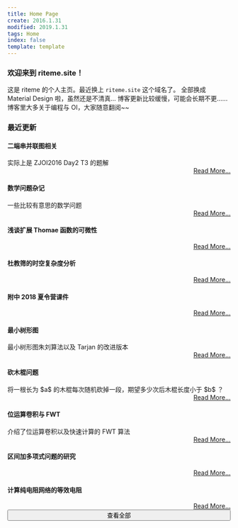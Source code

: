 ```yaml
---
title: Home Page
create: 2016.1.31
modified: 2019.1.31
tags: Home
index: false
template: template
---
```


### 欢迎来到 riteme.site！
这是 riteme 的个人主页。最近换上 `riteme.site` 这个域名了。
全部换成 Material Design 啦，虽然还是不清真...
博客更新比较缓慢，可能会长期不更......
博客里大多关于编程与 OI，大家随意翻阅~~

### 最近更新
<div class="mdl-card mdl-shadow--4dp" style="width: 100%"><div class="mdl-card__title"><h4 class="mdl-card__title-text">二端串并联图相关</h4></div><div class="mdl-card__supporting-text">实际上是 ZJOI2016 Day2 T3 的题解</div><div class="mdl-card__actions mdl-card--border" style="text-align: right"><a class="mdl-button mdl-button--colored mdl-js-button mdl-js-ripple-effect" href="blog/2019-1-30/series-parallel.html">Read More...</a></div></div>
<div class="mdl-card mdl-shadow--4dp" style="width: 100%"><div class="mdl-card__title"><h4 class="mdl-card__title-text">数学问题杂记</h4></div><div class="mdl-card__supporting-text">一些比较有意思的数学问题</div><div class="mdl-card__actions mdl-card--border" style="text-align: right"><a class="mdl-button mdl-button--colored mdl-js-button mdl-js-ripple-effect" href="blog/2017-12-16/math-problems.html">Read More...</a></div></div>
<div class="mdl-card mdl-shadow--4dp" style="width: 100%"><div class="mdl-card__title"><h4 class="mdl-card__title-text">浅谈扩展 Thomae 函数的可微性</h4></div><div class="mdl-card__supporting-text"></div><div class="mdl-card__actions mdl-card--border" style="text-align: right"><a class="mdl-button mdl-button--colored mdl-js-button mdl-js-ripple-effect" href="blog/2018-11-24/thomae-function.html">Read More...</a></div></div>
<div class="mdl-card mdl-shadow--4dp" style="width: 100%"><div class="mdl-card__title"><h4 class="mdl-card__title-text">杜教筛的时空复杂度分析</h4></div><div class="mdl-card__supporting-text"></div><div class="mdl-card__actions mdl-card--border" style="text-align: right"><a class="mdl-button mdl-button--colored mdl-js-button mdl-js-ripple-effect" href="blog/2018-9-11/time-space-complexity-dyh-algo.html">Read More...</a></div></div>
<div class="mdl-card mdl-shadow--4dp" style="width: 100%"><div class="mdl-card__title"><h4 class="mdl-card__title-text">附中 2018 夏令营课件</h4></div><div class="mdl-card__supporting-text"></div><div class="mdl-card__actions mdl-card--border" style="text-align: right"><a class="mdl-button mdl-button--colored mdl-js-button mdl-js-ripple-effect" href="blog/2018-7-23/sdfzsc-2018.html">Read More...</a></div></div>
<div class="mdl-card mdl-shadow--4dp" style="width: 100%"><div class="mdl-card__title"><h4 class="mdl-card__title-text">最小树形图</h4></div><div class="mdl-card__supporting-text">最小树形图朱刘算法以及 Tarjan 的改进版本</div><div class="mdl-card__actions mdl-card--border" style="text-align: right"><a class="mdl-button mdl-button--colored mdl-js-button mdl-js-ripple-effect" href="blog/2018-6-18/mdst.html">Read More...</a></div></div>
<div class="mdl-card mdl-shadow--4dp" style="width: 100%"><div class="mdl-card__title"><h4 class="mdl-card__title-text">砍木棍问题</h4></div><div class="mdl-card__supporting-text">将一根长为 $a$ 的木棍每次随机砍掉一段，期望多少次后木棍长度小于 $b$ ？</div><div class="mdl-card__actions mdl-card--border" style="text-align: right"><a class="mdl-button mdl-button--colored mdl-js-button mdl-js-ripple-effect" href="blog/2018-3-2/cut-the-stick.html">Read More...</a></div></div>
<div class="mdl-card mdl-shadow--4dp" style="width: 100%"><div class="mdl-card__title"><h4 class="mdl-card__title-text">位运算卷积与 FWT</h4></div><div class="mdl-card__supporting-text">介绍了位运算卷积以及快速计算的 FWT 算法</div><div class="mdl-card__actions mdl-card--border" style="text-align: right"><a class="mdl-button mdl-button--colored mdl-js-button mdl-js-ripple-effect" href="blog/2016-11-25/fwt.html">Read More...</a></div></div>
<div class="mdl-card mdl-shadow--4dp" style="width: 100%"><div class="mdl-card__title"><h4 class="mdl-card__title-text">区间加多项式问题的研究</h4></div><div class="mdl-card__supporting-text"></div><div class="mdl-card__actions mdl-card--border" style="text-align: right"><a class="mdl-button mdl-button--colored mdl-js-button mdl-js-ripple-effect" href="blog/2018-1-28/interval-polynomial.html">Read More...</a></div></div>
<div class="mdl-card mdl-shadow--4dp" style="width: 100%"><div class="mdl-card__title"><h4 class="mdl-card__title-text">计算纯电阻网络的等效电阻</h4></div><div class="mdl-card__supporting-text"></div><div class="mdl-card__actions mdl-card--border" style="text-align: right"><a class="mdl-button mdl-button--colored mdl-js-button mdl-js-ripple-effect" href="blog/2017-10-28/resist.html">Read More...</a></div></div>
<a href="posts.html"><button class="mdl-button mdl-js-button mdl-button--raised mdl-js-ripple-effect mdl-button--colored" style="width: 100%">查看全部</button></a>
